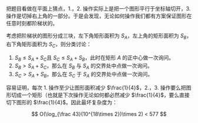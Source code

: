 把题目看做在平面上猜点，$1.$，$2.$ 操作实际上是把一个图形平行于坐标轴切开，$3.$ 操作是切掉右上角的一部分。于是会发现，无论如何操作我们都有方案保证图形在任意时刻都阶梯状的。

考虑把阶梯状的图形分成三块，左下角矩形面积为 $S_A$​，左上角的矩形面积为 $S_B$​，右下角矩形面积为 $S_C$​，则分类讨论：

1. $S_B \leq S_A + S_C$ ​且 $S_C \leq S_A + S_B$，此时在矩形 $A$ 的正中心做一次询问。
2. $S_B > S_A + S_C$，那么在 $S_B$ 与 $S_A$ 的交界处中点做一次询问。
3. $S_C > S_A + S_B$，那么在 $S_C$ ​于 $S_A$ 的交界处中点做一次询问。

容易证明，每次 $1.$ 操作至少让图形面积减少 $\frac{1}{4}$​，$2.$，$3.$ 操作要么把图形切成一个矩形（也就是下次操作无论如何都必然减少 $\frac{1}{4}$，要么直接切下图形的 $\frac{1}{4}$。因此最坏复杂度为：

$$
O(\log_{\frac 43}(10^{18\times 2})\times 2) < 577
$$